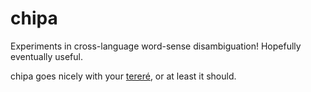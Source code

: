 chipa
=====

Experiments in cross-language word-sense disambiguation! Hopefully eventually useful.

chipa goes nicely with your [tereré](http://github.com/alexrudnick/terere), or at least it should.

